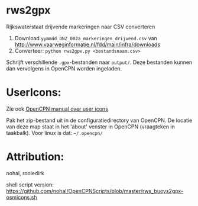 # rws2gpx

Rijkswaterstaat drijvende markeringen naar CSV converteren

1. Download `yymmdd_DNZ_002a_markeringen_drijvend.csv` van http://www.vaarweginformatie.nl/fdd/main/infra/downloads
2. Converteer: `python rws2gpx.py <bestandsnaam.csv>`

Schrijft verschillende `.gpx`-bestanden naar `output/`. Deze bestanden kunnen dan vervolgens in OpenCPN worden ingeladen.

# UserIcons:

Zie ook [OpenCPN manual over user icons](http://opencpn.org/ocpn/user_icons)

Pak het zip-bestand uit in de configuratiedirectory van OpenCPN. De locatie van deze map staat in het 'about' venster in OpenCPN (vraagteken in taakbalk). Voor linux is dat: `~/.opencpn/`


# Attribution:

nohal, rooiedirk

shell script version: https://github.com/nohal/OpenCPNScripts/blob/master/rws_buoys2gpx-osmicons.sh
